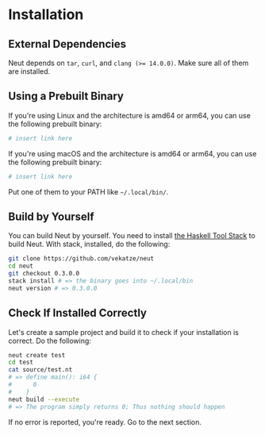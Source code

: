 # Installation

## External Dependencies

Neut depends on `tar`, `curl`, and `clang (>= 14.0.0)`. Make sure all of them are installed.

## Using a Prebuilt Binary

If you're using Linux and the architecture is amd64 or arm64, you can use the following prebuilt binary:

```sh
# insert link here
```

If you're using macOS and the architecture is amd64 or arm64, you can use the following prebuilt binary:

```sh
# insert link here
```

Put one of them to your PATH like `~/.local/bin/`.

## Build by Yourself

You can build Neut by yourself. You need to install [the Haskell Tool Stack](https://docs.haskellstack.org/en/stable/) to build Neut. With stack, installed, do the following:

```sh
git clone https://github.com/vekatze/neut
cd neut
git checkout 0.3.0.0
stack install # => the binary goes into ~/.local/bin
neut version # => 0.3.0.0
```

## Check If Installed Correctly

Let's create a sample project and build it to check if your installation is correct. Do the following:

```sh
neut create test
cd test
cat source/test.nt
# => define main(): i64 {
#      0
#    }
neut build --execute
# => The program simply returns 0; Thus nothing should happen
```

If no error is reported, you're ready. Go to the next section.
